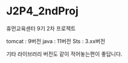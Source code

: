 # J2P4_2ndProj
휴먼교육센터 9기 2차 프로젝트

tomcat : 9버전
java : 11버전
Sts : 3.xx버전

기타 라이브러리 버전도 같이 적어놓는편이 좋답니다.
